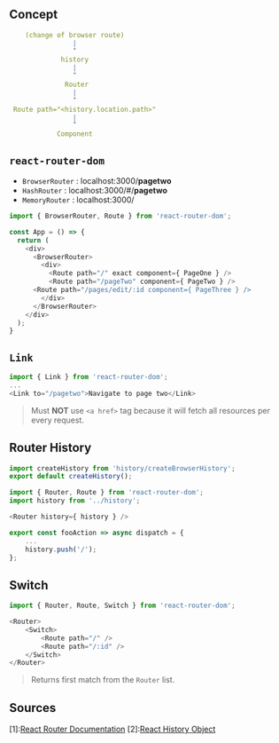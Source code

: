 ## Concept
```yml
    (change of browser route)
                |
                ˇ
             history
                |
                ˇ
              Router
                |
                ˇ
 Route path="<history.location.path>"
                |
                ˇ
            Component
```

## `react-router-dom`

- `BrowserRouter`       : localhost:3000/**pagetwo**
- `HashRouter`          : localhost:3000/#/**pagetwo**
- `MemoryRouter`        : localhost:3000/

```js
import { BrowserRouter, Route } from 'react-router-dom';

const App = () => {
  return (
    <div>
      <BrowserRouter>
        <div>
          <Route path="/" exact component={ PageOne } />
          <Route path="/pageTwo" component={ PageTwo } />
	  <Route path="/pages/edit/:id component={ PageThree } />
        </div>
      </BrowserRouter>
    </div>
  );
}
```

## `Link`
```js
import { Link } from 'react-router-dom';
...
<Link to="/pagetwo">Navigate to page two</Link>
```
> Must **NOT** use `<a href>` tag because it will fetch all resources per every request.

## Router History
```js
import createHistory from 'history/createBrowserHistory';
export default createHistory();
```

```js
import { Router, Route } from 'react-router-dom';
import history from '../history';

<Router history={ history } />
```

```js
export const fooAction => async dispatch = {
	...
	history.push('/');
};
```

## Switch
```js
import { Router, Route, Switch } from 'react-router-dom';

<Router>
	<Switch>
		<Route path="/" />
		<Route path="/:id" />
	</Switch>
</Router>
```
> Returns first match from the `Router` list.


## Sources
[1]:[React Router Documentation](https://reacttraining.com/react-router/web/guides/quick-start)
[2]:[React History Object](https://github.com/ReactTraining/react-router/blob/master/packages/react-router/docs/api/history.md)
